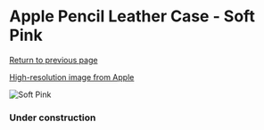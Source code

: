 # Apple Pencil Leather Case - Soft Pink

[Return to previous page](/pencil)

[High-resolution image from Apple](https://store.storeimages.cdn-apple.com/8756/as-images.apple.com/is/MRFP2?wid=4500&hei=4500&fmt=png)

<div style="width: 384px"><img src="/everypreview/MRFP2.png" alt="Soft Pink"></div>

### Under construction
